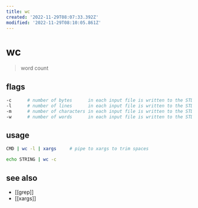 ```yaml
---
title: wc
created: '2022-11-29T08:07:33.392Z'
modified: '2022-11-29T08:10:05.861Z'
---
```


# wc

> word count

## flags

```sh
-c      # number of bytes      in each input file is written to the STDOUT
-l      # number of lines      in each input file is written to the STDOUT
-m      # number of characters in each input file is written to the STDOUT
-w      # number of words      in each input file is written to the STDOUT
```

## usage

```sh
CMD | wc -l | xargs     # pipe to xargs to trim spaces

echo STRING | wc -c
```

## see also

- [[grep]]
- [[xargs]]
